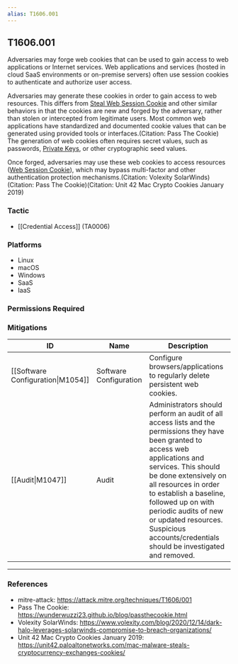 ```yaml
---
alias: T1606.001
---
```


## T1606.001

Adversaries may forge web cookies that can be used to gain access to web applications or Internet services. Web applications and services (hosted in cloud SaaS environments or on-premise servers) often use session cookies to authenticate and authorize user access.

Adversaries may generate these cookies in order to gain access to web resources. This differs from [Steal Web Session Cookie](https://attack.mitre.org/techniques/T1539) and other similar behaviors in that the cookies are new and forged by the adversary, rather than stolen or intercepted from legitimate users. Most common web applications have standardized and documented cookie values that can be generated using provided tools or interfaces.(Citation: Pass The Cookie) The generation of web cookies often requires secret values, such as passwords, [Private Keys](https://attack.mitre.org/techniques/T1552/004), or other cryptographic seed values.

Once forged, adversaries may use these web cookies to access resources ([Web Session Cookie](https://attack.mitre.org/techniques/T1550/004)), which may bypass multi-factor and other authentication protection mechanisms.(Citation: Volexity SolarWinds)(Citation: Pass The Cookie)(Citation: Unit 42 Mac Crypto Cookies January 2019)


### Tactic
- [[Credential Access]] (TA0006)

### Platforms
- Linux
- macOS
- Windows
- SaaS
- IaaS

### Permissions Required

### Mitigations

| ID | Name | Description |
| --- | --- | --- |
| [[Software Configuration\|M1054]] | Software Configuration | Configure browsers/applications to regularly delete persistent web cookies. |
| [[Audit\|M1047]] | Audit | Administrators should perform an audit of all access lists and the permissions they have been granted to access web applications and services. This should be done extensively on all resources in order to establish a baseline, followed up on with periodic audits of new or updated resources. Suspicious accounts/credentials should be investigated and removed. |


---
### References

- mitre-attack: https://attack.mitre.org/techniques/T1606/001
- Pass The Cookie: https://wunderwuzzi23.github.io/blog/passthecookie.html
- Volexity SolarWinds: https://www.volexity.com/blog/2020/12/14/dark-halo-leverages-solarwinds-compromise-to-breach-organizations/
- Unit 42 Mac Crypto Cookies January 2019: https://unit42.paloaltonetworks.com/mac-malware-steals-cryptocurrency-exchanges-cookies/

